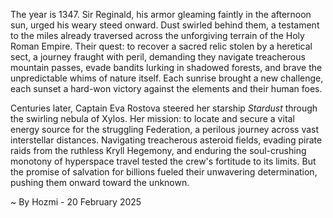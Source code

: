 
The year is 1347.  Sir Reginald, his armor gleaming faintly in the afternoon sun, urged his weary steed onward.  Dust swirled behind them, a testament to the miles already traversed across the unforgiving terrain of the Holy Roman Empire.  Their quest: to recover a sacred relic stolen by a heretical sect, a journey fraught with peril, demanding they navigate treacherous mountain passes, evade bandits lurking in shadowed forests, and brave the unpredictable whims of nature itself.  Each sunrise brought a new challenge, each sunset a hard-won victory against the elements and their human foes.

Centuries later, Captain Eva Rostova steered her starship *Stardust* through the swirling nebula of Xylos.  Her mission: to locate and secure a vital energy source for the struggling Federation, a perilous journey across vast interstellar distances.  Navigating treacherous asteroid fields, evading pirate raids from the ruthless Kryll Hegemony, and enduring the soul-crushing monotony of hyperspace travel tested the crew's fortitude to its limits.  But the promise of salvation for billions fueled their unwavering determination, pushing them onward toward the unknown.

~ By Hozmi - 20 February 2025
